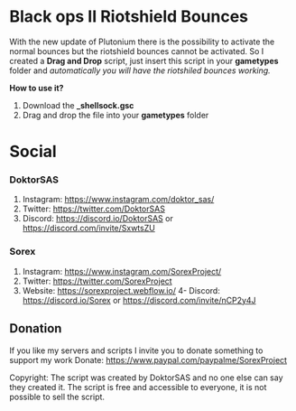 # Black ops II Riotshield Bounces
With the new update of Plutonium there is the possibility to activate the normal bounces but the riotshield bounces cannot be activated.
So I created a **Drag and Drop** script, just insert this script in your **gametypes** folder and *automatically you will have the riotshiled bounces working.*

**How to use it?**
1. Download the **_shellsock.gsc**
2. Drag and drop the file into your **gametypes** folder

# Social
### DoktorSAS
1. Instagram: https://www.instagram.com/doktor_sas/ 
2. Twitter: https://twitter.com/DoktorSAS
3. Discord:  https://discord.io/DoktorSAS or https://discord.com/invite/SxwtsZU

### Sorex
1. Instagram: https://www.instagram.com/SorexProject/
2. Twitter: https://twitter.com/SorexProject
3. Website: https://sorexproject.webflow.io/
4- Discord:  https://discord.io/Sorex or https://discord.com/invite/nCP2y4J

## Donation
If you like my servers and scripts I invite you to donate something to support my work 
Donate: https://www.paypal.com/paypalme/SorexProject
	
Copyright: The script was created by DoktorSAS and no one else can 
			     say they created it. The script is free and accessible to 
			     everyone, it is not possible to sell the script.
